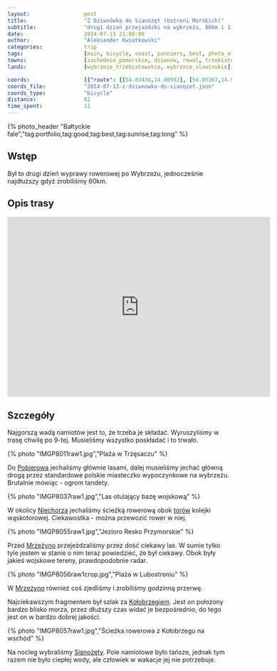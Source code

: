 ```yaml
---
layout:                 post
title:                  "Z Dziwnówka do Sianożęt (Ustroni Morskich)"
subtitle:               "drugi dzień przejażdzki na wybrzeżu, 80km i 11 godzin an rowerze"
date:                   2014-07-13 21:00:00
author:                 "Aleksander Kwiatkowski"
categories:             trip
tags:                   [main, bicycle, coast, panniers, best, photo_of_the_year]
towns:                  [zachodnio_pomorskie, dziwnow, rewal, trzebiatow, kolobrzeg, ustronie_morskie]
lands:                  [wybrzeze_trzebiatowskie, wybrzeze_slowinskie]

coords:                 [{"route": [[54.03434,14.80592], [54.05167,14.92986], [54.06044,14.93038], [54.09529,15.08127], [54.10002,15.17002], [54.14378,15.28932], [54.16419,15.47729], [54.17554,15.55969], [54.21039,15.72517]], "type": "bicycle"}]
coords_file:            "2014-07-13-z-dziwnowka-do-sianozet.json"
coords_type:            "bicycle"
distance:               81
time_spent:             11
---
```


[vimeo-1]:               https://vimeo.com/103796121
[vimeo-2]:               https://vimeo.com/103808770  


[kolej]:                 http://www.kolej.rewal.pl/index.php?option=com_content&view=article&id=37&Itemid=192
[wiki-pobierowo]:        https://pl.wikipedia.org/wiki/Pobierowo
[wiki-niechorze]:        https://pl.wikipedia.org/wiki/Niechorze
[wiki-mrzezyno]:         https://pl.wikipedia.org/wiki/Mrze%C5%BCyno
[wiki-kolobrzeg]:        https://pl.wikipedia.org/wiki/Ko%C5%82obrzeg
[wiki-sianozety]:        https://pl.wikipedia.org/wiki/Siano%C5%BC%C4%99ty

{% photo_header "Bałtyckie fale","tag:portfolio,tag:good,tag:best,tag:sunrise,tag:long" %}

Wstęp
-----

Był to drugi dzień wyprawy rowerowej po Wybrzeżu, jednocześnie najdłuższy gdyż
zrobiliśmy 80km.

Opis trasy
----------

<iframe height='405' width='590' frameborder='0' allowtransparency='true' scrolling='no' src='https://www.strava.com/activities/166527367/embed/0590408a1d27d5651bb635ea0c9377af765038c9'></iframe>

Szczegóły
---------

Najgorszą wadą namiotów jest to, że trzeba je składać. Wyruszyliśmy w trasę chwilę
po 9-tej. Musieliśmy wszystko poskładać i to trwało.

{% photo "IMGP8011raw1.jpg","Plaża w Trzęsaczu" %}

Do [Pobierowa][wiki-pobierowo] jechaliśmy głównie lasami, dalej musieliśmy jechać
główną drogą przez standardowe polskie miasteczko wypoczynkowe na wybrzeżu.
Brutalnie mówiąc - ogrom tandety.

{% photo "IMGP8037raw1.jpg","Las otulający bazę wojskową" %}

W okolicy [Niechorza][wiki-niechorze] jechaliśmy ścieżką rowerową obok [torów][kolej]
kolejki wąskotorowej. Ciekawostka - można przewozić rower w niej.

{% photo "IMGP8055raw1.jpg","Jezioro Resko Przymorskie" %}

Przed [Mrzeżyno][wiki-mrzezyno] przejeżdzaliśmy przez dość ciekawy las. W sumie
tylko tyle jestem w stanie o nim teraz powiedzieć, że był ciekawy. Obok
były jakieś wojskowe tereny, prawdopodobnie radar.

{% photo "IMGP8056raw1crop.jpg","Plaża w Lubostroniu" %}

W [Mrzeżyno][wiki-mrzezyno] również coś zjedliśmy i zrobiliśmy godzinną przerwę.

Najciekawszym fragmentem był szlak za [Kołobrzegiem][wiki-kolobrzeg]. Jest on
położony bardzo blisko morza, przez dłuższy czas widać je bezpośrednio, do tego
jest on w bardzo dobrej jakości.

{% photo "IMGP8057raw1.jpg","Ścieżka rowerowa z Kołobrzegu na wschód" %}

Na nocleg wybraliśmy [Sianożęty][wiki-sianozety]. Pole namiotowe było tańsze,
jednak tym razem nie było ciepłej wody, ale człowiek w wakacje jej nie potrzebuje.
